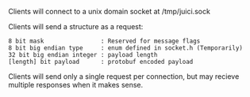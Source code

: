 Clients will connect to a unix domain socket at /tmp/juici.sock

Clients will send a structure as a request:

    8 bit mask                : Reserved for message flags
    8 bit big endian type     : enum defined in socket.h (Temporarily)
    32 bit big endian integer : payload length
    [length] bit payload      : protobuf encoded payload

Clients will send only a single request per connection, but may recieve multiple responses when it makes sense.
